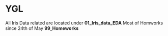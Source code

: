 # YGL

All Iris Data related are located under **01_Iris_data_EDA** 
Most of Homworks since 24th of May **99_Homeworks**
